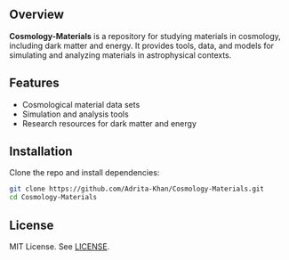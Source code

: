 

## Overview

**Cosmology-Materials** is a repository for studying materials in cosmology, including dark matter and energy. It provides tools, data, and models for simulating and analyzing materials in astrophysical contexts.

## Features

* Cosmological material data sets
* Simulation and analysis tools
* Research resources for dark matter and energy

## Installation

Clone the repo and install dependencies:

```bash
git clone https://github.com/Adrita-Khan/Cosmology-Materials.git
cd Cosmology-Materials
```



## License

MIT License. See [LICENSE](LICENSE).
